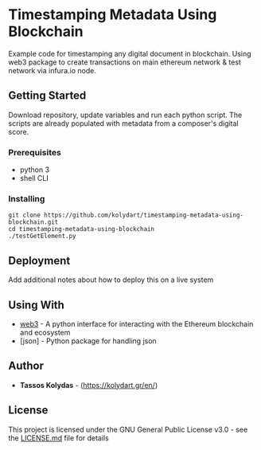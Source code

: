 # Timestamping Metadata Using Blockchain

Example code for timestamping any digital document in blockchain. Using web3 package to create transactions on main ethereum network & test network via infura.io node.

## Getting Started

Download repository, update variables and run each python script. The scripts are already populated with metadata from a composer's digital score.

### Prerequisites

* python 3
* shell CLI


### Installing

```
git clone https://github.com/kolydart/timestamping-metadata-using-blockchain.git
cd timestamping-metadata-using-blockchain
./testGetElement.py
```

## Deployment

Add additional notes about how to deploy this on a live system

## Using With

* [web3](https://github.com/ethereum/web3.py) - A python interface for interacting with the Ethereum blockchain and ecosystem
* [json] - Python package for handling json

## Author

* **Tassos Kolydas** - (https://kolydart.gr/en/)

## License

This project is licensed under the GNU General Public License v3.0 - see the [LICENSE.md](LICENSE.md) file for details

